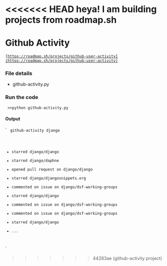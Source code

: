 <<<<<<< HEAD
heya! I am building projects from roadmap.sh
=======
# Github Activity

<code>[https://roadmap.sh/projects/github-user-activity](https://roadmap.sh/projects/github-user-activity)</code>

### File details

- github-activity.py

### Run the code

<code> >>python github-activity.py </code>

#### Output
`
<code> 
github-activity django
- starred django/django
- starred django/daphne
- opened pull request on django/django
- starred django/djangosnippets.org
- commented on issue on django/dsf-working-groups
- starred django/django
- commented on issue on django/dsf-working-groups
- commented on issue on django/dsf-working-groups
- starred django/django
- ...
</code>
`


>>>>>>> 44283ae (github-activity project)
